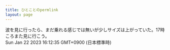 ```yaml
---
title: ひとことのpermlink
layout: page
---
```

<div class="box" dt="1674371555461">
  波を見に行ったら、まだ乗れる感じでは無いが少しサイズは上がっていた。17時ころまた見に行こう。
  <div class="content is-small">Sun Jan 22 2023 16:12:35 GMT+0900 (日本標準時)</div>
</div>
